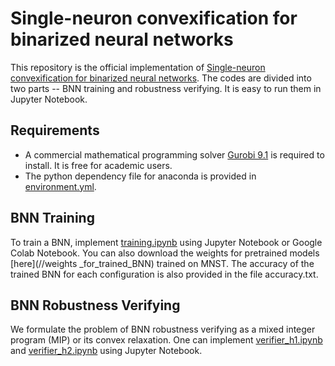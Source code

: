 # Single-neuron convexification for binarized neural networks

This repository is the official implementation of [Single-neuron convexification for binarized neural
networks](https://arxiv.org/abs/2030.12345). The codes are divided into two parts -- BNN training and robustness verifying. It is easy to run them in Jupyter Notebook.

## Requirements
- A commercial mathematical programming solver [Gurobi 9.1](https://www.gurobi.com/) is required to install. It is free for academic users.
- The python dependency file for anaconda is provided in [environment.yml](./environment.yml).

## BNN Training

To train a BNN, implement [training.ipynb](./training.ipynb) using Jupyter Notebook or Google Colab Notebook. You can also download the weights for pretrained models [here](//weights _for_trained_BNN) trained on MNST. The accuracy of the trained BNN for each configuration is also provided in the file accuracy.txt.

## BNN Robustness Verifying

We formulate the problem of BNN robustness verifying as a mixed integer program (MIP) or its convex relaxation.  One can implement [verifier_h1.ipynb](./verifier_h1.ipynb) and [verifier_h2.ipynb](./verifier_h2.ipynb) using Jupyter Notebook. 

